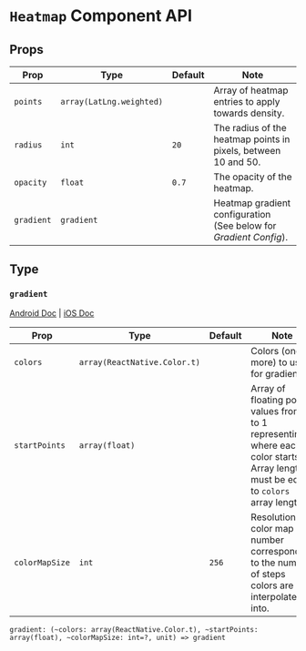 # `Heatmap` Component API

## Props

| Prop       | Type                     | Default | Note                                                              |
| ---------- | ------------------------ | ------- | ----------------------------------------------------------------- |
| `points`   | `array(LatLng.weighted)` |         | Array of heatmap entries to apply towards density.                |
| `radius`   | `int`                    | `20`    | The radius of the heatmap points in pixels, between 10 and 50.    |
| `opacity`  | `float`                  | `0.7`   | The opacity of the heatmap.                                       |
| `gradient` | `gradient`               |         | Heatmap gradient configuration (See below for _Gradient Config_). |

## Type

### `gradient`

[Android Doc](https://developers.google.com/maps/documentation/android-sdk/utility/heatmap#custom)
|
[iOS Doc](https://developers.google.com/maps/documentation/ios-sdk/utility/heatmap#customize)

| Prop           | Type                         | Default | Note                                                                                                                                  |
| -------------- | ---------------------------- | ------- | ------------------------------------------------------------------------------------------------------------------------------------- |
| `colors`       | `array(ReactNative.Color.t)` |         | Colors (one or more) to use for gradient.                                                                                             |
| `startPoints`  | `array(float)`               |         | Array of floating point values from 0 to 1 representing where each color starts. Array length must be equal to `colors` array length. |
| `colorMapSize` | `int`                        | `256`   | Resolution of color map -- number corresponding to the number of steps colors are interpolated into.                                  |

```reason
gradient: (~colors: array(ReactNative.Color.t), ~startPoints: array(float), ~colorMapSize: int=?, unit) => gradient
```
